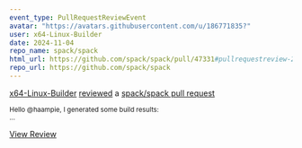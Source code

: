 ```yaml
---
event_type: PullRequestReviewEvent
avatar: "https://avatars.githubusercontent.com/u/186771835?"
user: x64-Linux-Builder
date: 2024-11-04
repo_name: spack/spack
html_url: https://github.com/spack/spack/pull/47331#pullrequestreview-2409516849
repo_url: https://github.com/spack/spack
---
```


<a href='https://github.com/x64-Linux-Builder' target='_blank'>x64-Linux-Builder</a> <a href='https://github.com/spack/spack/pull/47331#pullrequestreview-2409516849' target='_blank'>reviewed</a> a <a href='https://github.com/spack/spack/pull/47331' target='_blank'>spack/spack pull request</a>

<small>Hello @haampie, I generated some build results:<br>...</small>

<a href='https://github.com/spack/spack/pull/47331#pullrequestreview-2409516849' target='_blank'>View Review</a>